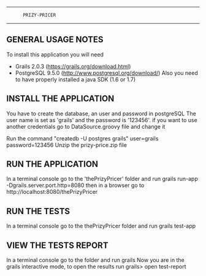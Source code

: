 -----------------------------------
          PRIZY-PRICER
-----------------------------------

GENERAL USAGE NOTES
-------------------
To install this application you will need
- Grails 2.0.3 (https://grails.org/download.html)
- PostgreSQL 9.5.0 (http://www.postgresql.org/download/)
Also you need to have properly installed a java SDK (1.6 or 1.7)

INSTALL THE APPLICATION
-----------------------
You have to create the database, an user and password in postgreSQL
The user name is set as 'grails' and the password is '123456'.
if you want to use another credentials go to DataSource.groovy file and change it

Run the command "createdb -U postgres grails"
user=grails
password=123456
Unzip the prizy-price.zip file

RUN THE APPLICATION
-------------------
In a terminal console go to the 'thePrizyPricer' folder and run
grails run-app -Dgrails.server.port.http=8080
then in a browser go to
http://localhost:8080/thePrizyPricer

RUN THE TESTS
-------------
In a terminal console go to the thePrizyPricer folder and run
grails test-app

VIEW THE TESTS REPORT
---------------------
In a terminal console go to the folder and run
grails
Now you are in the grails interactive mode, to open the results run
grails> open test-report